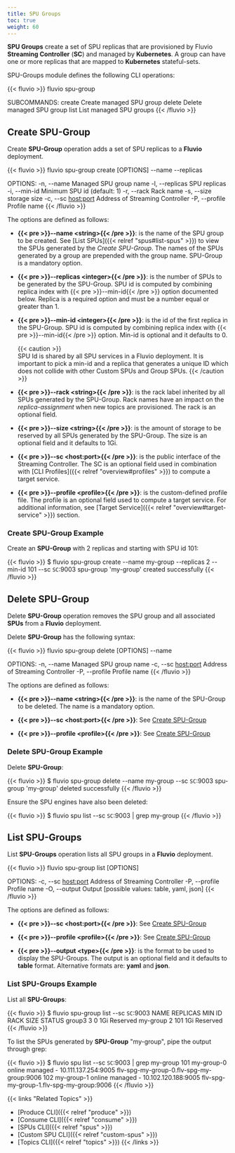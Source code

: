 ```yaml
---
title: SPU Groups
toc: true
weight: 60
---
```


__SPU Groups__ create a set of SPU replicas that are provisioned by Fluvio __Streaming Controller__ (__SC__) and managed by __Kubernetes__. A group can have one or more replicas that are mapped to __Kubernetes__ stateful-sets. 

SPU-Groups module defines the following CLI operations: 

{{< fluvio >}}
fluvio spu-group <SUBCOMMAND>

SUBCOMMANDS:
    create    Create managed SPU group
    delete    Delete managed SPU group
    list      List managed SPU groups
{{< /fluvio >}}


## Create SPU-Group

Create __SPU-Group__ operation adds a set of SPU replicas to a __Fluvio__ deployment. 

{{< fluvio >}}
fluvio spu-group create [OPTIONS] --name <string> --replicas <replicas>

OPTIONS:
    -n, --name <string>          Managed SPU group name
    -l, --replicas <integer>     SPU replicas
    -i, --min-id <integer>       Minimum SPU id (default: 1)
    -r, --rack <string>          Rack name
    -s, --size <string>          storage size
    -c, --sc <host:port>         Address of Streaming Controller
    -P, --profile <profile>      Profile name
{{< /fluvio >}}

The options are defined as follows:

* <strong>{{< pre >}}--name &lt;string&gt;{{< /pre >}}</strong>:
is the name of the SPU group to be created. See [List SPUs]({{< relref "spus#list-spus" >}}) to view the SPUs generated by the *Create SPU-Group*. The names of the SPUs generated by a group are prepended with the group name. SPU-Group is a mandatory option.

* <strong>{{< pre >}}--replicas &lt;integer&gt;{{< /pre >}}</strong>:
is the number of SPUs to be generated by the SPU-Group. SPU id is computed by combining replica index with {{< pre >}}--min-id{{< /pre >}} option documented below. Replica is a required option and must be a number equal or greater than 1.

* <strong>{{< pre >}}--min-id &lt;integer&gt;{{< /pre >}}</strong>:
is the id of the first replica in the SPU-Group. SPU id is computed by combining replica index with {{< pre >}}--min-id{{< /pre >}} option. Min-id is optional and it defaults to 0.

    {{< caution >}}    
SPU Id is shared by all SPU services in a Fluvio deployment. It is important to pick a min-id and a replica that generates a unique ID which does not collide with other Custom SPUs and Group SPUs.
{{< /caution >}}

* <strong>{{< pre >}}--rack &lt;string&gt;{{< /pre >}}</strong>:
is the rack label inherited by all SPUs generated by the SPU-Group. Rack names have an impact on the *replica-assignment* when new topics are provisioned. The rack is an optional field.

* <strong>{{< pre >}}--size &lt;string&gt;{{< /pre >}}</strong>:
is the amount of storage to be reserved by all SPUs generated by the SPU-Group. The size is an optional field and it defaults to 1Gi.

* <strong>{{< pre >}}--sc &lt;host:port&gt;{{< /pre >}}</strong>:
is the public interface of the Streaming Controller. The SC is an optional field used in combination with [CLI Profiles]({{< relref "overview#profiles" >}}) to compute a target service.

* <strong>{{< pre >}}--profile &lt;profile&gt;{{< /pre >}}</strong>:
is the custom-defined profile file. The profile is an optional field used to compute a target service. For additional information, see [Target Service]({{< relref "overview#target-service" >}}) section.

### Create SPU-Group Example

Create an __SPU-Group__ with 2 replicas and starting with SPU id 101:

{{< fluvio >}}
$ fluvio spu-group create --name my-group --replicas 2 --min-id 101 --sc `SC`:9003
spu-group 'my-group' created successfully
{{< /fluvio >}}


## Delete SPU-Group

Delete __SPU-Group__ operation removes the SPU group and all associated __SPUs__ from a __Fluvio__ deployment. 

Delete __SPU-Group__ has the following syntax:

{{< fluvio >}}
fluvio spu-group delete [OPTIONS] --name <string>

OPTIONS:
    -n, --name <string>        Managed SPU group name
    -c, --sc <host:port>       Address of Streaming Controller
    -P, --profile <profile>    Profile name
{{< /fluvio >}}

The options are defined as follows:

* <strong>{{< pre >}}--name &lt;string&gt;{{< /pre >}}</strong>:
is the name of the SPU-Group to be deleted. The name is a mandatory option.

* <strong>{{< pre >}}--sc &lt;host:port&gt;{{< /pre >}}</strong>:
See [Create SPU-Group](#create-spu-group)

* <strong>{{< pre >}}--profile &lt;profile&gt;{{< /pre >}}</strong>:
See [Create SPU-Group](#create-spu-group)

### Delete SPU-Group Example

Delete __SPU-Group__: 

{{< fluvio >}}
$ fluvio spu-group delete --name my-group --sc `SC`:9003
spu-group 'my-group' deleted successfully
{{< /fluvio >}}

Ensure the SPU engines have also been deleted:

{{< fluvio >}}
$ fluvio spu list --sc `SC`:9003 | grep my-group
<empty>
{{< /fluvio >}}


## List SPU-Groups

List __SPU-Groups__ operation lists all SPU groups in a __Fluvio__ deployment. 

{{< fluvio >}}
fluvio spu-group list [OPTIONS]

OPTIONS:
    -c, --sc <host:port>       Address of Streaming Controller
    -P, --profile <profile>    Profile name
    -O, --output <type>        Output [possible values: table, yaml, json]
{{< /fluvio >}}

The options are defined as follows:

* <strong>{{< pre >}}--sc &lt;host:port&gt;{{< /pre >}}</strong>:
See [Create SPU-Group](#create-spu-group)

* <strong>{{< pre >}}--profile &lt;profile&gt;{{< /pre >}}</strong>:
See [Create SPU-Group](#create-spu-group)

* <strong>{{< pre >}}--output &lt;type&gt;{{< /pre >}}</strong>:
is the format to be used to display the SPU-Groups. The output is an optional field and it defaults to __table__ format. Alternative formats are: __yaml__ and __json__.

### List SPU-Groups Example

List all __SPU-Groups__: 

{{< fluvio >}}
$ fluvio spu-group list --sc `SC`:9003
 NAME      REPLICAS  MIN ID  RACK  SIZE  STATUS 
 group3       3           0         1Gi  Reserved 
 my-group     2         101         1Gi  Reserved 
{{< /fluvio >}}

To list the SPUs generated by __SPU-Group__ "my-group", pipe the output through grep:

{{< fluvio >}}
$ fluvio spu list --sc `SC`:9003 | grep my-group
 101  my-group-0  online  managed   -    10.111.137.254:9005  flv-spg-my-group-0.flv-spg-my-group:9006 
 102  my-group-1  online  managed   -    10.102.120.188:9005  flv-spg-my-group-1.flv-spg-my-group:9006 
{{< /fluvio >}}



{{< links "Related Topics" >}}
* [Produce CLI]({{< relref "produce" >}})
* [Consume CLI]({{< relref "consume" >}})
* [SPUs CLI]({{< relref "spus" >}})
* [Custom SPU CLI]({{< relref "custom-spus" >}})
* [Topics CLI]({{< relref "topics" >}})
{{< /links >}}